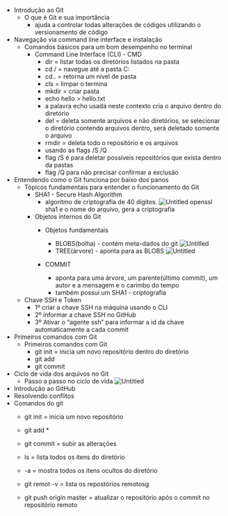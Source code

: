 - Introdução ao Git
  - O que é Git e sua importância
    - ajuda a controlar todas alterações de códigos utilizando o versionamento de código
- Navegação via command line interface e instalação
  - Comandos básicos para um bom desempenho no terminal
    - Command Line Interface (CLI) - CMD
      - dir = listar todas os diretórios listados na pasta
      - cd / = navegue até a pasta C:
      - cd.. = retorna um nível de pasta
      - cls = limpar o termina
      - mkdir = criar pasta
      - echo hello > hello.txt
      - a palavra echo usada neste contexto cria o arquivo dentro do diretório
      - del = deleta somente arquivos e não diretórios, se selecionar o diretório contendo arquivos dentro, será deletado somente o arquivo
      - rmdir = deleta todo o repositório e os arquivos
      - usando as flags /S /Q
      - flag /S é para deletar possíveis repositórios que exista dentro da pastas
      - flag /Q para não precisar confirmar a exclusão
- Entendendo como o Git funciona por baixo dos panos
  - Tópicos fundamentais para entender o funcionamento do Git
    - SHA1 - Secure Hash Algorithm
      - algoritmo de criptografia de 40 dígitos.
      ![Untitled](https://s3-us-west-2.amazonaws.com/secure.notion-static.com/55d09929-76bc-4818-bf5e-0b50d82afa58/Untitled.png)
      openssl sha1 e o nome do arquivo, gera a criptografia
    - Objetos internos do Git
      - Objetos fundamentais

        - BLOBS(bolha) - contém meta-dados do git
          ![Untitled](https://s3-us-west-2.amazonaws.com/secure.notion-static.com/b5cd9899-1639-4ee1-a911-a823d262bae3/Untitled.png)
        - TREE(árvore) - aponta para as BLOBS
          ![Untitled](https://s3-us-west-2.amazonaws.com/secure.notion-static.com/474b8870-e325-4670-831b-34eff594430b/Untitled.png)

      - COMMIT
        - aponta para uma árvore, um parente(último commit), um autor e a mensagem e o carimbo do tempo
        - também possui um SHA1 - criptografia
  - Chave SSH e Token
    - 1º criar a chave SSH na máquina usando o CLI
    - 2º informar a chave SSH no GitHub
    - 3º Ativar o “agente ssh” para informar a id da chave automaticamente a cada commit
- Primeiros comandos com Git
  - Primeiros comandos com Git
    - git init = inicia um novo repositório dentro do diretório
    - git add
    - git commit
- Ciclo de vida dos arquivos no Git
  - Passo a passo no ciclo de vida
  ![Untitled](https://s3-us-west-2.amazonaws.com/secure.notion-static.com/3dd404df-4cab-47a6-93d3-3fc6f9611dfb/Untitled.png)
- Introdução ao GitHub
- Resolvendo conflitos
- Comandos do git
  - git init = inicia um novo repositório
  - git add \*
  - git commit = subir as alterações

  - ls = lista todos os itens do diretório
  - -a = mostra todos os itens ocultos do diretório
  - git remot -v = lista os repostórios remotosg
  - git push origin master = atualizar o repositório após o commit no repositório remoto
